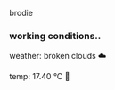 brodie

<!--weather_start-->
### working conditions..

weather: broken clouds ☁️

temp: 17.40 °C 👕

<!--weather_end-->
